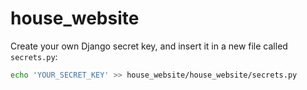 # house_website

Create your own Django secret key, and insert it in a new file called `secrets.py`:

```bash
echo 'YOUR_SECRET_KEY' >> house_website/house_website/secrets.py
```
